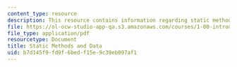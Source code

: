 ```yaml
---
content_type: resource
description: This resource contains information regarding static methods and data.
file: https://ol-ocw-studio-app-qa.s3.amazonaws.com/courses/1-00-introduction-to-computers-and-engineering-problem-solving-spring-2012/b7d145f9fd9f6bedf15e9c39eb097af1_MIT1_00S12_Lec_10.pdf
file_type: application/pdf
resourcetype: Document
title: Static Methods and Data
uid: b7d145f9-fd9f-6bed-f15e-9c39eb097af1
---
```

